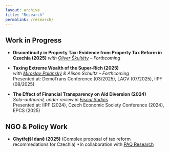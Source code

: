 ```yaml
---
layout: archive
title: "Research"
permalink: /research/
---
```


## Work in Progress
- **Discontinuity in Property Tax: Evidence from Property Tax Reform in Czechia (2025)**
  *with [Oliver Škultéty](https://ies.fsv.cuni.cz/en/contacts/institute-members/89209997) – Forthcoming* 

- **Taxing Extreme Wealth of the Super-Rich (2025)**  
  *with [Miroslav Palanský](https://miroslavpalansky.cz/) & Alison Schultz – Forthcoming*  
  Presented at: DemoTrans Conference (03/2025), LAGV (07/2025), IIPF (08/2025)

- **The Effect of Financial Transparency on Aid Diversion (2024)**  
  *Solo-authored, under review in [Fiscal Sudies](https://onlinelibrary.wiley.com/journal/14755890)*  
  Presented at: IIPF (2024), Czech Economic Society Conference (2024), EPCS (2025)

## NGO & Policy Work
- **Chytřejší daně (2025)** (Complex proposal of tax reform recommedations for Czechia)
  *In collaboration with [PAQ Research](https://www.paqresearch.cz/) 
